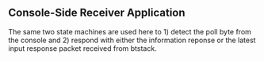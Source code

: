 ## Console-Side Receiver Application

The same two state machines are used here to 1) detect the poll byte from the console and 2) respond with either the information reponse or the latest input response packet received from btstack.
